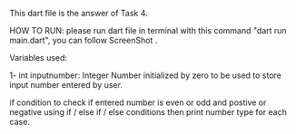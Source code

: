 This dart file is the answer of Task 4.

HOW TO RUN: please run dart file in terminal with this command "dart run main.dart", you can follow ScreenShot .

Variables used:

1- int inputnumber: Integer Number initialized by zero to be used to store input number entered by user.


if condition to check if entered number is even or odd and postive or negative using if / else if / else conditions then print number type for each case. 

